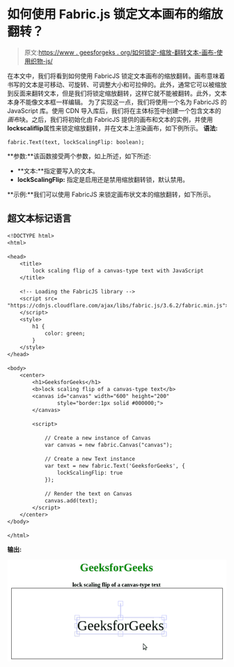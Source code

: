 # 如何使用 Fabric.js 锁定文本画布的缩放翻转？

> 原文:[https://www . geesforgeks . org/如何锁定-缩放-翻转文本-画布-使用织物-js/](https://www.geeksforgeeks.org/how-to-lock-scaling-flip-of-a-text-canvas-using-fabric-js/)

在本文中，我们将看到如何使用 FabricJS 锁定文本画布的缩放翻转。画布意味着书写的文本是可移动、可旋转、可调整大小和可拉伸的。此外，通常它可以被缩放到反面来翻转文本，但是我们将锁定缩放翻转，这样它就不能被翻转。此外，文本本身不能像文本框一样编辑。
为了实现这一点，我们将使用一个名为 FabricJS 的 JavaScript 库。使用 CDN 导入库后，我们将在主体标签中创建一个包含文本的*画布*块。之后，我们将初始化由 FabricJS 提供的画布和文本的实例，并使用**lockscaliflip**属性来锁定缩放翻转，并在文本上渲染画布，如下例所示。
**语法:**

```
fabric.Text(text, lockScalingFlip: boolean);
```

**参数:**该函数接受两个参数，如上所述，如下所述:

*   **文本:**指定要写入的文本。
*   **lockScalingFlip:** 指定是启用还是禁用缩放翻转锁，默认禁用。

**示例:**我们可以使用 FabricJS 来锁定画布状文本的缩放翻转，如下所示。

## 超文本标记语言

```
<!DOCTYPE html>
<html>

<head>
    <title>
        lock scaling flip of a canvas-type text with JavaScript
    </title>

    <!-- Loading the FabricJS library -->
    <script src=
"https://cdnjs.cloudflare.com/ajax/libs/fabric.js/3.6.2/fabric.min.js">
    </script>
    <style>
        h1 {
            color: green;
        }
    </style>
</head>

<body>
    <center>
        <h1>GeeksforGeeks</h1>
        <b>lock scaling flip of a canvas-type text</b>
        <canvas id="canvas" width="600" height="200"
                style="border:1px solid #000000;">
        </canvas>

        <script>

            // Create a new instance of Canvas
            var canvas = new fabric.Canvas("canvas");

            // Create a new Text instance
            var text = new fabric.Text('GeeksforGeeks', {
                lockScalingFlip: true
            });

            // Render the text on Canvas
            canvas.add(text);
        </script>
    </center>
</body>

</html>
```

**输出:**

![](img/d7cbce1953f1f1f05fef5a8231b6e9a2.png)